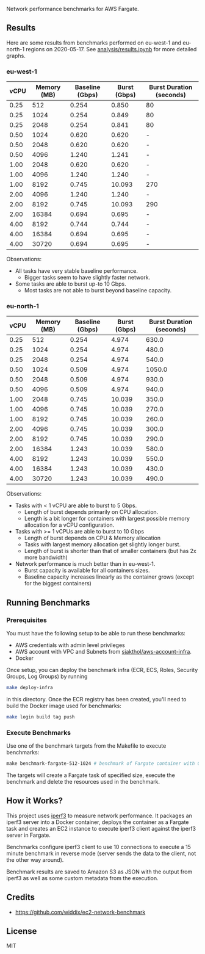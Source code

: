 Network performance benchmarks for AWS Fargate.

## Results

Here are some results from benchmarks performed on eu-west-1 and eu-north-1
regions on 2020-05-17. See [analysis/results.ipynb](analysis/results.ipynb)
for more detailed graphs.

### eu-west-1

|vCPU|Memory (MB)|Baseline (Gbps)|Burst (Gbps)|Burst Duration (seconds)|
|----|-----------|---------------|------------|------------------------|
|0.25|512        |0.254          |0.850       |80                      |
|0.25|1024       |0.254          |0.849       |80                      |
|0.25|2048       |0.254          |0.841       |80                      |
|0.50|1024       |0.620          |0.620       |-                       |
|0.50|2048       |0.620          |0.620       |-                       |
|0.50|4096       |1.240          |1.241       |-                       |
|1.00|2048       |0.620          |0.620       |-                       |
|1.00|4096       |1.240          |1.240       |-                       |
|1.00|8192       |0.745          |10.093      |270                     |
|2.00|4096       |1.240          |1.240       |-                       |
|2.00|8192       |0.745          |10.093      |290                     |
|2.00|16384      |0.694          |0.695       |-                       |
|4.00|8192       |0.744          |0.744       |-                       |
|4.00|16384      |0.694          |0.695       |-                       |
|4.00|30720      |0.694          |0.695       |-                       |

Observations:

* All tasks have very stable baseline performance.
  * Bigger tasks seem to have slightly faster network.
* Some tasks are able to burst up-to 10 Gbps.
  * Most tasks are not able to burst beyond baseline capacity.


### eu-north-1

| vCPU | Memory (MB) | Baseline (Gbps) | Burst (Gbps) | Burst Duration (seconds) |
|------|-------------|-----------------|--------------|--------------------------|
| 0.25 | 512         | 0.254           | 4.974        | 630.0                    |
| 0.25 | 1024        | 0.254           | 4.974        | 480.0                    |
| 0.25 | 2048        | 0.254           | 4.974        | 540.0                    |
| 0.50 | 1024        | 0.509           | 4.974        | 1050.0                   |
| 0.50 | 2048        | 0.509           | 4.974        | 930.0                    |
| 0.50 | 4096        | 0.509           | 4.974        | 940.0                    |
| 1.00 | 2048        | 0.745           | 10.039       | 350.0                    |
| 1.00 | 4096        | 0.745           | 10.039       | 270.0                    |
| 1.00 | 8192        | 0.745           | 10.039       | 260.0                    |
| 2.00 | 4096        | 0.745           | 10.039       | 300.0                    |
| 2.00 | 8192        | 0.745           | 10.039       | 290.0                    |
| 2.00 | 16384       | 1.243           | 10.039       | 580.0                    |
| 4.00 | 8192        | 1.243           | 10.039       | 550.0                    |
| 4.00 | 16384       | 1.243           | 10.039       | 430.0                    |
| 4.00 | 30720       | 1.243           | 10.039       | 490.0                    |

Observations:

* Tasks with < 1 vCPU are able to burst to 5 Gbps.
  * Length of burst depends primarily on CPU allocation.
  * Length is a bit longer for containers with largest possible memory allocation for a vCPU configuration.
* Tasks with >= 1 vCPUs are able to burst to 10 Gbps
  * Length of burst depends on CPU & Memory allocation
  * Tasks with largest memory allocation get slightly longer burst.
  * Length of burst is shorter than that of smaller containers (but has 2x more bandwidth)
* Network performance is much better than in eu-west-1.
  * Burst capacity is available for all containers sizes.
  * Baseline capacity increases linearly as the container grows (except for the biggest containers)

## Running Benchmarks

### Prerequisites

You must have the following setup to be able to run these benchmarks:
* AWS credentials with admin level privileges
* AWS account with VPC and Subnets from [sjakthol/aws-account-infra](https://github.com/sjakthol/aws-account-infra).
* Docker

Once setup, you can deploy the benchmark infra (ECR, ECS, Roles, Security Groups, Log Groups) by running

```bash
make deploy-infra
```

in this directory. Once the ECR registry has been created, you'll need to build the Docker image
used for benchmarks:

```bash
make login build tag push
```

### Execute Benchmarks

Use one of the benchmark targets from the Makefile to execute benchmarks:

```makefile
make benchmark-fargate-512-1024 # benchmark of Fargate container with 0.5vCPU and 1GB memory
```

The targets will create a Fargate task of specified size, execute the benchmark
and delete the resources used in the benchmark.

## How it Works?

This project uses [iperf3](https://iperf.fr/) to measure network performance. It
packages an iperf3 server into a Docker container, deploys the container as a
Fargate task and creates an EC2 instance to execute iperf3 client against the
iperf3 server in Fargate.

Benchmarks configure iperf3 client to use 10 connections to execute a 15 minute
benchmark in reverse mode (server sends the data to the client, not the other
way around).

Benchmark results are saved to Amazon S3 as JSON with the output from iperf3
as well as some custom metadata from the execution.

## Credits

* https://github.com/widdix/ec2-network-benchmark

## License

MIT